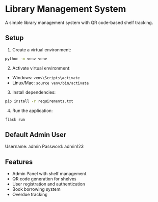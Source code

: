 # Library Management System

A simple library management system with QR code-based shelf tracking.

## Setup

1. Create a virtual environment:
```bash
python -m venv venv
```

2. Activate virtual environment:
- Windows: `venv\Scripts\activate`
- Linux/Mac: `source venv/bin/activate`

3. Install dependencies:
```bash
pip install -r requirements.txt
```

4. Run the application:
```bash
flask run
```

## Default Admin User
Username: admin
Password: admin123

## Features
- Admin Panel with shelf management
- QR code generation for shelves
- User registration and authentication
- Book borrowing system
- Overdue tracking